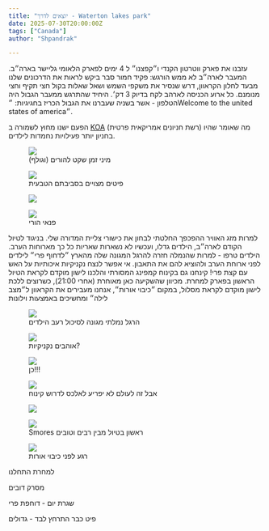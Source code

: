 ```yaml
---
title: "יוצאים לדרך - Waterton lakes park"
date: 2025-07-30T20:00:00Z
tags: ["Canada"]
author: "Shpandrak"

---
```


עזבנו את פארק ווטרטון הקנדי ו״קפצנו״ ל 4 ימים לפארק הלאומי גליישר בארה״ב. המעבר לארה״ב לא ממש הורגש: פקיד חמור סבר ביקש לראות את הדרכונים שלנו מבעד לחלון הקראוון, דרש שנסיר את משקפי השמש ושאל שאלות בקול חצי תקיף וחצי מנומנם. כל ארוע הכניסה לארהב לקח בדיוק 3 דק׳. היחיד שהתרגש ממעבר הגבול היה הטלפון - אשר בשניה שעברנו את הגבול הכריז בחגיגיות: ״Welcome to the united states of america״.

הפעם ישנו מחוץ לשמורה ב [KOA](https://koa.com/campgrounds/st-mary/) (רשת חניונים אמריקאית פרטית) מה שאומר שהיו בחניון יותר פעילויות נחמדות לילדים. 

<figure class="centered-img">  
  <img src="miniGolf.jpg"/>  
  <figcaption>מיני זמן שקט להורים (וגולף)</figcaption>  
</figure>

<figure class="centered-img">  
  <img src="poolJump.jpg"/>  
  <figcaption>פיטים מצויים בסביבתם הטבעית</figcaption>  
</figure>

<figure class="centered-img">  
  <img src="jacuzzi.jpg"/>  
</figure>

<figure class="centered-img">  
  <img src="nemalaYoga.jpg"/>  
  <figcaption>פנאי הורי</figcaption>  
</figure>

למרות מזג האוויר ההפכפך החלטתי לבחון את כישורי צליית המדורה שלי. בניגוד לטיול הקודם לארה״ב, הילדים גדלו, ועכשיו לא נשארות שאריות כל כך מארוחות הערב. הילדים טרפו - למרות שהנמלה חזרה להרגל המגונה שלה מהארץ ״לדחוף פרי״ לילדים לפני ארוחת הערב ולהוציא להם את התאבון. אי אפשר לנצח נקניקיות איכותיות על האש עם קצת פרי! קינחנו גם בקינוח קמפינג המסורתי והלכנו לישון מוקדם לקראת הטיול הראשון בפארק למחרת. מכיוון שהשקיעה כאן מאוחרת (אחרי 21:00), כשרוצים ללכת לישון מוקדם לקראת מסלול, במקום ״כיבוי אורות״, אנחנו מעבירים את הקראוון ל״מצב לילה״ ומחשיכים באמצעות וילונות



<figure class="centered-img">  
  <img src="shuvFruit.jpg"/>  
  <figcaption>הרגל נמלתי מגונה לסיכול רעב הילדים</figcaption>  
</figure>

<figure class="centered-img">  
  <img src="grillingSausage.jpg"/>  
  <figcaption>אוהבים נקניקיות?</figcaption>  
</figure>

<figure class="centered-img">  
  <img src="dinnerSausage.jpg"/>  
  <figcaption>כן!!!</figcaption>  
</figure>

<figure class="centered-img">  
  <img src="alexSmores.jpg"/>  
  <figcaption>אבל זה לעולם לא יפריע לאלכס לדרוש קינוח</figcaption>  
</figure>

<figure class="centered-img">  
  <img src="peteGrillingMarsh.jpg"/>  
</figure>

<figure class="centered-img">  
  <img src="eatingSmores.jpg"/>  
  <figcaption>Smores ראשון בטיול מבין רבים וטובים</figcaption>  
</figure>

<figure class="centered-img">  
  <img src="sleepingRV.jpg"/>  
  <figcaption>רגע לפני כיבוי אורות</figcaption>  
</figure>

למחרת התחלנו 

מסרק דובים

שגרת יום - דוחפת פרי

פיט כבר התרחץ לבד - גדולים
